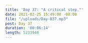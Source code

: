 ```yaml
---
title: 'Day 37: "A critical step."'
date: 2021-02-25 15:49:00 -08:00
file: "/uploads/Day-B37.mp3"
post: Day 37
duration: '00:06:14'
length: 5233948
---
```


